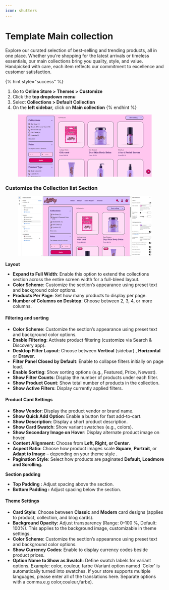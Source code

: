 ```yaml
---
icon: shutters
---
```


# Template Main collection

Explore our curated selection of best-selling and trending products, all in one place. Whether you're shopping for the latest arrivals or timeless essentials, our main collections bring you quality, style, and value. Handpicked with care, each item reflects our commitment to excellence and customer satisfaction.

{% hint style="success" %}
1. Go to **Online Store > Themes > Customize**
2. Click the **top dropdown menu**
3. Select **Collections > Default Collection**
4. On the **left sidebar**, click on **Main collection**
{% endhint %}

<figure><img src="../.gitbook/assets/collection-pageee.png" alt=""><figcaption></figcaption></figure>

### **Customize the** Collection list **Section**

<figure><img src="../.gitbook/assets/list-pagee.png" alt=""><figcaption></figcaption></figure>

**Layout**

* **Expand to Full Width**: Enable this option to extend the collections section across the entire screen width for a full-bleed layout.
* **Color Scheme**: Customize the section’s appearance using preset text and background color options.
* **Products Per Page**: Set how many products to display per page.
* **Number of Columns on Desktop**: Choose between 2, 3, 4, or more columns.

#### Filtering and sorting

* **Color Scheme**: Customize the section’s appearance using preset text and background color options.
* **Enable Filtering**: Activate product filtering (customize via Search & Discovery app).
* **Desktop Filter Layout**: Choose between **Vertical** (sidebar) , **Horizontal** or **Drawer**.
* **Filter Panel Closed by Default**: Enable to collapse filters initially on page load.
* **Enable Sorting**: Show sorting options (e.g., Featured, Price, Newest).
* **Show Filter Counts**: Display the number of products under each filter.
* **Show Product Count**: Show total number of products in the collection.
* **Show Active Filters**: Display currently applied filters.

#### **Product Card Settings**

* **Show Vendor**: Display the product vendor or brand name.
* **Show Quick Add Option**: Enable a button for fast add-to-cart.
* **Show Description**: Display a short product description.
* **Show Card Swatch**: Show variant swatches (e.g., colors).
* **Show Secondary Image on Hover**: Display alternate product image on hover.
* **Content Alignment:** Choose from **Left, Right, or Center**.
* **Aspect Ratio**: Choose how product images scale **Square**, **Portrait**, or **Adapt to Image** – depending on your theme style .
* **Pagination Style**: Select how products are paginated  **Default, Loadmore and Scrolling.**

**Section padding**

* **Top Padding :** Adjust spacing above the section.
* **Bottom Padding :** Adjust spacing below the section.

#### **Theme Settings**

* **Card Style**: Choose between **Classic** and **Modern** card designs (applies to product, collection, and blog cards).
* **Background Opacity:** Adjust transparency (Range: 0–100 %, Default: 100%). This applies to the background image, customizable in theme settings._._
* **Color Scheme**: Customize the section’s appearance using preset text and background color options.
* **Show Currency Codes**: Enable to display currency codes beside product prices.
* **Option Name to Show as Swatch**: Define swatch labels for variant options. Example: color, couleur, farbe (Variant option named 'Color' is automatically turned into swatches. If your store supports multiple languages, please enter all of the translations here. Separate options with a comma.e.g color,couleur,farbe).
